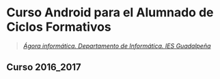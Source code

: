 # Curso Android para el Alumnado de Ciclos Formativos
>*[Ágora informática. Departamento de Informática. IES Guadalpeña](http://informatica.iesguadalpeña.es)*

## Curso 2016_2017 
